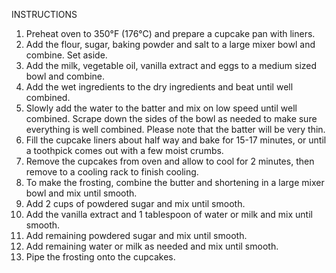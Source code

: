 INSTRUCTIONS
1. Preheat oven to 350°F (176°C) and prepare a cupcake pan with liners.
2. Add the flour, sugar, baking powder and salt to a large mixer bowl and combine. Set aside.
3. Add the milk, vegetable oil, vanilla extract and eggs to a medium sized bowl and combine.
4. Add the wet ingredients to the dry ingredients and beat until well combined.
5. Slowly add the water to the batter and mix on low speed until well combined. Scrape down the sides of the bowl as needed to make sure everything is well combined. Please note that the batter will be very thin.
6. Fill the cupcake liners about half way and bake for 15-17 minutes, or until a toothpick comes out with a few moist crumbs.
7. Remove the cupcakes from oven and allow to cool for 2 minutes, then remove to a cooling rack to finish cooling.
8. To make the frosting, combine the butter and shortening in a large mixer bowl and mix until smooth.
9. Add 2 cups of powdered sugar and mix until smooth.
10. Add the vanilla extract and 1 tablespoon of water or milk and mix until smooth.
11. Add remaining powdered sugar and mix until smooth.
12. Add remaining water or milk as needed and mix until smooth.
13. Pipe the frosting onto the cupcakes. 